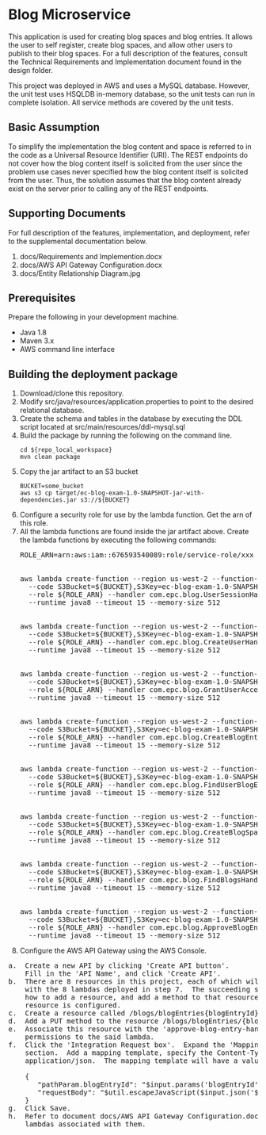 # Blog Microservice

This application is used for creating blog spaces and blog entries.  It
allows the user to self register, create blog spaces, and allow other
users to publish to their blog spaces.  For a full description of the features,
consult the Technical Requirements and Implementation document found in the 
design folder.

This project was deployed in AWS and uses a MySQL database.  However, the unit test uses HSQLDB in-memory database, so the unit 
tests can run in complete isolation.  All service methods are covered by the unit tests.

## Basic Assumption

To simplify the implementation the blog content and space is referred to in the code as 
a Universal Resource Identifier (URI).  The REST endpoints do not cover
 how the blog content itself is solicited from the user since the problem
 use cases never specified how the blog content itself is solicited
 from the user.  Thus, the solution assumes that the blog content already 
 exist on the server prior to calling any of the REST endpoints.
 
## Supporting Documents

For full description of the features, implementation, and deployment, refer 
to the supplemental documentation below.

1. docs/Requirements and Implemention.docx
2. docs/AWS API Gateway Configuration.docx
3. docs/Entity Relationship Diagram.jpg

## Prerequisites

Prepare the following in your development machine.
- Java 1.8
- Maven 3.x
- AWS command line interface

## Building the deployment package

1.  Download/clone this repository.
2.  Modify src/java/resources/application.properties  to point to the desired relational database.
3.  Create the schema and tables in the database by executing the DDL script located at src/main/resources/ddl-mysql.sql
4.  Build the package by running the following on the command line.
    ```
    cd ${repo_local_workspace}
    mvn clean package
    ```
5.  Copy the jar artifact to an S3 bucket
    ```
    BUCKET=some_bucket
    aws s3 cp target/ec-blog-exam-1.0-SNAPSHOT-jar-with-dependencies.jar s3://${BUCKET}
    ```
6.  Configure a security role for use by the lambda function.  Get the arn of this role.
7.  All the lambda functions are found inside the jar artifact above.  Create the lambda functions by executing the following commands:
    <pre>
    ROLE_ARN=arn:aws:iam::676593540089:role/service-role/xxx
    <br>
    aws lambda create-function --region us-west-2 --function-name get-user-session-id \
      --code S3Bucket=${BUCKET},S3Key=ec-blog-exam-1.0-SNAPSHOT-jar-with-dependencies.jar,S3ObjectVersion=null \
      --role ${ROLE_ARN} --handler com.epc.blog.UserSessionHandler \
      --runtime java8 --timeout 15 --memory-size 512
    <br>
    aws lambda create-function --region us-west-2 --function-name create-user-handler \
      --code S3Bucket=${BUCKET},S3Key=ec-blog-exam-1.0-SNAPSHOT-jar-with-dependencies.jar,S3ObjectVersion=null \
      --role ${ROLE_ARN} --handler com.epc.blog.CreateUserHandler \
      --runtime java8 --timeout 15 --memory-size 512
    <br>  
    aws lambda create-function --region us-west-2 --function-name grant-user-access-handler \
      --code S3Bucket=${BUCKET},S3Key=ec-blog-exam-1.0-SNAPSHOT-jar-with-dependencies.jar,S3ObjectVersion=null \
      --role ${ROLE_ARN} --handler com.epc.blog.GrantUserAccessHandler \
      --runtime java8 --timeout 15 --memory-size 512
    <br>
    aws lambda create-function --region us-west-2 --function-name create-blog-entry-handler \
      --code S3Bucket=${BUCKET},S3Key=ec-blog-exam-1.0-SNAPSHOT-jar-with-dependencies.jar,S3ObjectVersion=null \
      --role ${ROLE_ARN} --handler com.epc.blog.CreateBlogEntryHandler \
      --runtime java8 --timeout 15 --memory-size 512
    <br>
    aws lambda create-function --region us-west-2 --function-name find-user-blog-entries-handler \
      --code S3Bucket=${BUCKET},S3Key=ec-blog-exam-1.0-SNAPSHOT-jar-with-dependencies.jar,S3ObjectVersion=null \
      --role ${ROLE_ARN} --handler com.epc.blog.FindUserBlogEntriesHandler \
      --runtime java8 --timeout 15 --memory-size 512
    <br>
    aws lambda create-function --region us-west-2 --function-name create-blog-space-handler \
      --code S3Bucket=${BUCKET},S3Key=ec-blog-exam-1.0-SNAPSHOT-jar-with-dependencies.jar,S3ObjectVersion=null \
      --role ${ROLE_ARN} --handler com.epc.blog.CreateBlogSpaceHandler \
      --runtime java8 --timeout 15 --memory-size 512
    <br>
    aws lambda create-function --region us-west-2 --function-name find-blogs-handler \
      --code S3Bucket=${BUCKET},S3Key=ec-blog-exam-1.0-SNAPSHOT-jar-with-dependencies.jar,S3ObjectVersion=null \
      --role ${ROLE_ARN} --handler com.epc.blog.FindBlogsHandler \
      --runtime java8 --timeout 15 --memory-size 512
    <br>
    aws lambda create-function --region us-west-2 --function-name approve-blog-entry-handler \
      --code S3Bucket=${BUCKET},S3Key=ec-blog-exam-1.0-SNAPSHOT-jar-with-dependencies.jar,S3ObjectVersion=null \
      --role ${ROLE_ARN} --handler com.epc.blog.ApproveBlogEntryHandler \
      --runtime java8 --timeout 15 --memory-size 512      
    </pre>  
8.  Configure the AWS API Gateway using the AWS Console.
<pre>
a.  Create a new API by clicking 'Create API button'.  
    Fill in the 'API Name', and click 'Create API'.
b.  There are 8 resources in this project, each of which will be associated 
    with the 8 lambdas deployed in step 7.  The succeeding steps will discuss, 
    how to add a resource, and add a method to that resource, and how that 
    resource is configured.  
c.  Create a resource called /blogs/blogEntries{blogEntryId}.  
d.  Add a PUT method to the resource /blogs/blogEntries/{blogEntryId}.
e.  Associate this resource with the 'approve-blog-entry-handler' and allow
    permissions to the said lambda.
f.  Click the 'Integration Request box'.  Expand the 'Mapping Templates' 
    section.  Add a mapping template, specify the Content-Type as 
    application/json.  The mapping template will have a value of:
  
    {
       "pathParam.blogEntryId": "$input.params('blogEntryId')",
       "requestBody": "$util.escapeJavaScript($input.json('$'))"
    }
g.  Click Save.
h.  Refer to document docs/AWS API Gateway Configuration.docx for configuring the other 7 resources and the 
    lambdas associated with them.

</pre>







